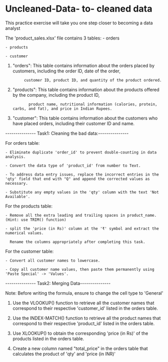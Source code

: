 # Uncleaned-Data- to- cleaned data
This practice exercise will take you one step closer to becoming a data analyst

The 'product_sales.xlsx' file contains 3 tables:
	- orders

	- products

	- customer



1. "orders": This table contains information about the orders placed by customers, including the order ID, date of the order, 

	        customer ID, product ID, and quantity of the product ordered.

2. "products": This table contains information about the products offered by the company, including the product ID,

	          product name, nutritional information (calories, protein, carbs, and fat), and price in Indian Rupees.

3. "customer": This table contains information about the customers who have placed orders, including their customer ID and name.





--------------- Task1: Cleaning the bad data:---------------

For orders table:

	- Eliminate duplicate 'order_id' to prevent double-counting in data analysis.

	- Convert the data type of 'product_id' from number to Text.

	- To address data entry issues, replace the incorrect entries in the 'qty' field that end with "Q" and append the corrected values as necessary.

	- Substitute any empty values in the 'qty' column with the text 'Not Available'.



For the products table:

	- Remove all the extra leading and trailing spaces in product_name. (Hint: use TRIM() function)

	- split the 'price (in Rs)' column at the '₹' symbol and extract the numerical values. 

	  Rename the columns appropriately after completing this task.



For the customer table:

	- Convert all customer names to lowercase.

	- Copy all customer name values, then paste them permanently using 'Paste Special' -> 'Values'.





--------------- Task2: Merging Data---------------



Note: Before writing the formula, ensure to change the cell type to 'General'

1. Use the VLOOKUP() function to retrieve all the customer names that correspond to their respective 'customer_id' listed in the orders table.

2. Use the INDEX-MATCH() function to retrieve all the product names that correspond to their respective 'product_id' listed in the orders table.

3. Use XLOOKUP() to obtain the corresponding 'price (in Rs)' of the products listed in the orders table.

4. Create a new column named "total_price" in the orders table that calculates the product of 'qty' and 'price (in INR)'
